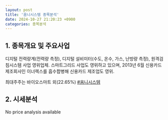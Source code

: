 ```yaml
---
layout: post
title: '옴니시스템 종목분석'
date: 2024-10-27 21:20:23 +0900
categories: 종목분석
---
```


## 1. 종목개요 및 주요사업

디지털 전력량계(전력량 측정), 디지털 설비미터(수도, 온수, 가스, 난방량 측정), 원격검침시스템 사업 영위업체. 스마트그리드 사업도 영위하고 있으며, 2013년 6월 신용카드 제조회사인 이너렉스를 흡수합병해 신용카드 제조업도 영위. 

최대주주는 바이오스마트 외(22.65%)
[#옴니시스템](#)

## 2. 시세분석

No price analysis available
